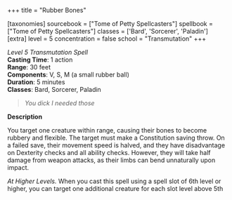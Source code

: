 +++
title = "Rubber Bones"

[taxonomies]
sourcebook = ["Tome of Petty Spellcasters"]
spellbook = ["Tome of Petty Spellcasters"]
classes = ['Bard', 'Sorcerer', 'Paladin']
[extra]
level = 5
concentration = false
school = "Transmutation"
+++

*Level 5 Transmutation Spell*  
**Casting Time**: 1 action  
**Range**: 30 feet  
**Components**: V, S, M (a small rubber ball)  
**Duration**: 5 minutes  
**Classes**: Bard, Sorcerer, Paladin  

> *You dick I needed those*  

**Description**




You target one creature within range, causing their bones to become rubbery and flexible. The target must make a Constitution saving throw. On a failed save, their movement speed is halved, and they have disadvantage on Dexterity checks and all ability checks. However, they will take half damage from weapon attacks, as their limbs can bend unnaturally upon impact.



*At Higher Levels.* When you cast this spell using a spell slot of 6th level or higher, you can target one additional creature for each slot level above 5th

